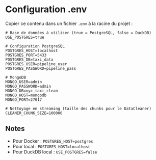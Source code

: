# Configuration .env

Copier ce contenu dans un fichier `.env` à la racine du projet :

```env
# Base de données à utiliser (true = PostgreSQL, false = DuckDB)
USE_POSTGRES=true

# Configuration PostgreSQL
POSTGRES_HOST=localhost
POSTGRES_PORT=5433
POSTGRES_DB=taxi_data
POSTGRES_USER=pipeline_user
POSTGRES_PASSWORD=pipeline_pass

# MongoDB
MONGO_USER=admin
MONGO_PASSWORD=admin
MONGO_DB=nyc_taxi_clean
MONGO_HOST=mongodb
MONGO_PORT=27017

# Nettoyage en streaming (taille des chunks pour le DataCleaner)
CLEANER_CHUNK_SIZE=100000
```

## Notes

- Pour Docker : `POSTGRES_HOST=postgres`
- Pour local : `POSTGRES_HOST=localhost`
- Pour DuckDB local : `USE_POSTGRES=false`

